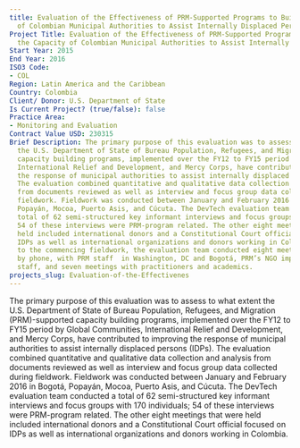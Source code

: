 ```yaml
---
title: Evaluation of the Effectiveness of PRM-Supported Programs to Build the Capacity
  of Colombian Municipal Authorities to Assist Internally Displaced Persons
Project Title: Evaluation of the Effectiveness of PRM-Supported Programs to Build
  the Capacity of Colombian Municipal Authorities to Assist Internally Displaced Persons
Start Year: 2015
End Year: 2016
ISO3 Code:
- COL
Region: Latin America and the Caribbean
Country: Colombia
Client/ Donor: U.S. Department of State
Is Current Project? (true/false): false
Practice Area:
- Monitoring and Evaluation
Contract Value USD: 230315
Brief Description: The primary purpose of this evaluation was to assess to what extent
  the U.S. Department of State of Bureau Population, Refugees, and Migration (PRM)-supported
  capacity building programs, implemented over the FY12 to FY15 period by Global Communities,
  International Relief and Development, and Mercy Corps, have contributed to improving
  the response of municipal authorities to assist internally displaced persons (IDPs).
  The evaluation combined quantitative and qualitative data collection and analysis
  from documents reviewed as well as interview and focus group data collected during
  fieldwork. Fieldwork was conducted between January and February 2016 in Bogotá,
  Popayán, Mocoa, Puerto Asis, and Cúcuta. The DevTech evaluation team conducted a
  total of 62 semi-structured key informant interviews and focus groups with 170 individuals;
  54 of these interviews were PRM-program related. The other eight meetings that were
  held included international donors and a Constitutional Court official focused on
  IDPs as well as international organizations and donors working in Colombia. Prior
  to the commencing fieldwork, the evaluation team conducted eight meetings, mostly
  by phone, with PRM staff  in Washington, DC and Bogotá, PRM’s NGO implementing partner
  staff, and seven meetings with practitioners and academics.
projects_slug: Evaluation-of-the-Effectivenes
---
```


The primary purpose of this evaluation was to assess to what extent the U.S. Department of State of Bureau Population, Refugees, and Migration (PRM)-supported capacity building programs, implemented over the FY12 to FY15 period by Global Communities, International Relief and Development, and Mercy Corps, have contributed to improving the response of municipal authorities to assist internally displaced persons (IDPs). The evaluation combined quantitative and qualitative data collection and analysis from documents reviewed as well as interview and focus group data collected during fieldwork. Fieldwork was conducted between January and February 2016 in Bogotá, Popayán, Mocoa, Puerto Asis, and Cúcuta. The DevTech evaluation team conducted a total of 62 semi-structured key informant interviews and focus groups with 170 individuals; 54 of these interviews were PRM-program related. The other eight meetings that were held included international donors and a Constitutional Court official focused on IDPs as well as international organizations and donors working in Colombia.
